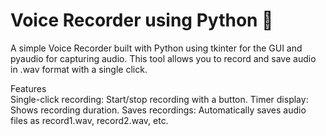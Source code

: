 # Voice Recorder using Python 🎤
A simple Voice Recorder built with Python using tkinter for the GUI and pyaudio for capturing audio. This tool allows you to record and save audio in .wav format with a single click.

Features<br/>
Single-click recording: Start/stop recording with a button.
Timer display: Shows recording duration.
Saves recordings: Automatically saves audio files as record1.wav, record2.wav, etc.
